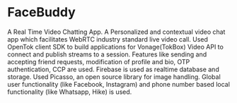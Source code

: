 # FaceBuddy
A Real Time Video Chatting App.
A Personalized and contextual video chat app which facilitates WebRTC industry standard live video call.
Used OpenTok client SDK to build applications for Vonage(TokBox) Video API to connect and publish streams to a session.
Features like sending and accepting friend requests, modification of profile and bio, OTP authentication, CCP are used. 
Firebase is used as realtime database and storage. Used Picasso, an open source library for image handling. 
Global user functionality (like Facebook, Instagram) and phone number based local functionality (like Whatsapp, Hike) is used.
